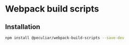 # Webpack build scripts

## Installation

```bash
npm install @peculiar/webpack-build-scripts --save-dev
```